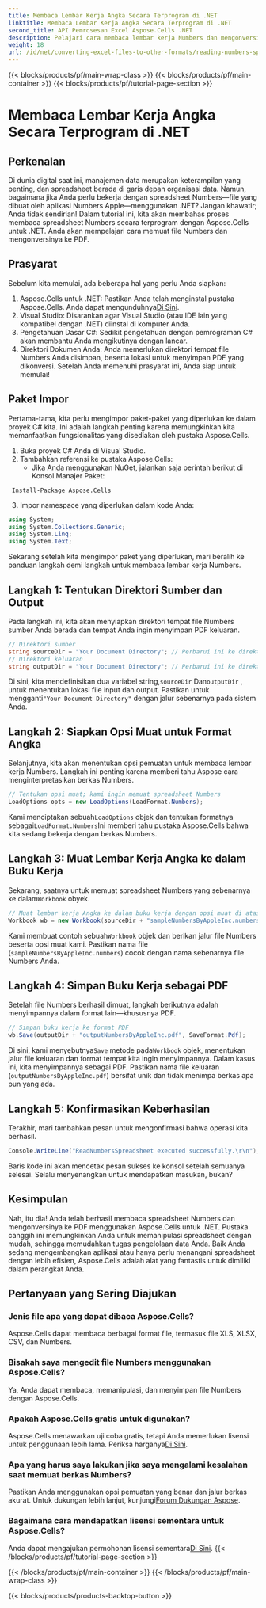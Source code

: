 ```yaml
---
title: Membaca Lembar Kerja Angka Secara Terprogram di .NET
linktitle: Membaca Lembar Kerja Angka Secara Terprogram di .NET
second_title: API Pemrosesan Excel Aspose.Cells .NET
description: Pelajari cara membaca lembar kerja Numbers dan mengonversinya ke PDF menggunakan Aspose.Cells untuk .NET dalam tutorial terperinci ini.
weight: 18
url: /id/net/converting-excel-files-to-other-formats/reading-numbers-spreadsheet/
---
```


{{< blocks/products/pf/main-wrap-class >}}
{{< blocks/products/pf/main-container >}}
{{< blocks/products/pf/tutorial-page-section >}}

# Membaca Lembar Kerja Angka Secara Terprogram di .NET

## Perkenalan
Di dunia digital saat ini, manajemen data merupakan keterampilan yang penting, dan spreadsheet berada di garis depan organisasi data. Namun, bagaimana jika Anda perlu bekerja dengan spreadsheet Numbers—file yang dibuat oleh aplikasi Numbers Apple—menggunakan .NET? Jangan khawatir; Anda tidak sendirian! Dalam tutorial ini, kita akan membahas proses membaca spreadsheet Numbers secara terprogram dengan Aspose.Cells untuk .NET. Anda akan mempelajari cara memuat file Numbers dan mengonversinya ke PDF.
## Prasyarat
Sebelum kita memulai, ada beberapa hal yang perlu Anda siapkan:
1. Aspose.Cells untuk .NET: Pastikan Anda telah menginstal pustaka Aspose.Cells. Anda dapat mengunduhnya[Di Sini](https://releases.aspose.com/cells/net/).
2. Visual Studio: Disarankan agar Visual Studio (atau IDE lain yang kompatibel dengan .NET) diinstal di komputer Anda.
3. Pengetahuan Dasar C#: Sedikit pengetahuan dengan pemrograman C# akan membantu Anda mengikutinya dengan lancar.
4. Direktori Dokumen Anda: Anda memerlukan direktori tempat file Numbers Anda disimpan, beserta lokasi untuk menyimpan PDF yang dikonversi.
Setelah Anda memenuhi prasyarat ini, Anda siap untuk memulai!
## Paket Impor
Pertama-tama, kita perlu mengimpor paket-paket yang diperlukan ke dalam proyek C# kita. Ini adalah langkah penting karena memungkinkan kita memanfaatkan fungsionalitas yang disediakan oleh pustaka Aspose.Cells.
1. Buka proyek C# Anda di Visual Studio.
2. Tambahkan referensi ke pustaka Aspose.Cells:
   - Jika Anda menggunakan NuGet, jalankan saja perintah berikut di Konsol Manajer Paket:
```
 Install-Package Aspose.Cells
 ```
3. Impor namespace yang diperlukan dalam kode Anda:
```csharp
using System;
using System.Collections.Generic;
using System.Linq;
using System.Text;
```
Sekarang setelah kita mengimpor paket yang diperlukan, mari beralih ke panduan langkah demi langkah untuk membaca lembar kerja Numbers.
## Langkah 1: Tentukan Direktori Sumber dan Output
Pada langkah ini, kita akan menyiapkan direktori tempat file Numbers sumber Anda berada dan tempat Anda ingin menyimpan PDF keluaran.
```csharp
// Direktori sumber
string sourceDir = "Your Document Directory"; // Perbarui ini ke direktori Anda yang sebenarnya
// Direktori keluaran
string outputDir = "Your Document Directory"; // Perbarui ini ke direktori Anda yang sebenarnya
```
 Di sini, kita mendefinisikan dua variabel string,`sourceDir` Dan`outputDir` , untuk menentukan lokasi file input dan output. Pastikan untuk mengganti`"Your Document Directory"` dengan jalur sebenarnya pada sistem Anda.
## Langkah 2: Siapkan Opsi Muat untuk Format Angka
Selanjutnya, kita akan menentukan opsi pemuatan untuk membaca lembar kerja Numbers. Langkah ini penting karena memberi tahu Aspose cara menginterpretasikan berkas Numbers.
```csharp
// Tentukan opsi muat; kami ingin memuat spreadsheet Numbers
LoadOptions opts = new LoadOptions(LoadFormat.Numbers);
```
 Kami menciptakan sebuah`LoadOptions` objek dan tentukan formatnya sebagai`LoadFormat.Numbers`Ini memberi tahu pustaka Aspose.Cells bahwa kita sedang bekerja dengan berkas Numbers. 
## Langkah 3: Muat Lembar Kerja Angka ke dalam Buku Kerja
Sekarang, saatnya untuk memuat spreadsheet Numbers yang sebenarnya ke dalam`Workbook` obyek.
```csharp
// Muat lembar kerja Angka ke dalam buku kerja dengan opsi muat di atas
Workbook wb = new Workbook(sourceDir + "sampleNumbersByAppleInc.numbers", opts);
```
 Kami membuat contoh sebuah`Workbook` objek dan berikan jalur file Numbers beserta opsi muat kami. Pastikan nama file (`sampleNumbersByAppleInc.numbers`) cocok dengan nama sebenarnya file Numbers Anda.
## Langkah 4: Simpan Buku Kerja sebagai PDF
Setelah file Numbers berhasil dimuat, langkah berikutnya adalah menyimpannya dalam format lain—khususnya PDF.
```csharp
// Simpan buku kerja ke format PDF
wb.Save(outputDir + "outputNumbersByAppleInc.pdf", SaveFormat.Pdf);
```
 Di sini, kami menyebutnya`Save` metode pada`Workbook` objek, menentukan jalur file keluaran dan format tempat kita ingin menyimpannya. Dalam kasus ini, kita menyimpannya sebagai PDF. Pastikan nama file keluaran (`outputNumbersByAppleInc.pdf`) bersifat unik dan tidak menimpa berkas apa pun yang ada.
## Langkah 5: Konfirmasikan Keberhasilan
Terakhir, mari tambahkan pesan untuk mengonfirmasi bahwa operasi kita berhasil.
```csharp
Console.WriteLine("ReadNumbersSpreadsheet executed successfully.\r\n");
```
Baris kode ini akan mencetak pesan sukses ke konsol setelah semuanya selesai. Selalu menyenangkan untuk mendapatkan masukan, bukan?
## Kesimpulan
Nah, itu dia! Anda telah berhasil membaca spreadsheet Numbers dan mengonversinya ke PDF menggunakan Aspose.Cells untuk .NET. Pustaka canggih ini memungkinkan Anda untuk memanipulasi spreadsheet dengan mudah, sehingga memudahkan tugas pengelolaan data Anda. Baik Anda sedang mengembangkan aplikasi atau hanya perlu menangani spreadsheet dengan lebih efisien, Aspose.Cells adalah alat yang fantastis untuk dimiliki dalam perangkat Anda.
## Pertanyaan yang Sering Diajukan
### Jenis file apa yang dapat dibaca Aspose.Cells?  
Aspose.Cells dapat membaca berbagai format file, termasuk file XLS, XLSX, CSV, dan Numbers. 
### Bisakah saya mengedit file Numbers menggunakan Aspose.Cells?  
Ya, Anda dapat membaca, memanipulasi, dan menyimpan file Numbers dengan Aspose.Cells.
### Apakah Aspose.Cells gratis untuk digunakan?  
 Aspose.Cells menawarkan uji coba gratis, tetapi Anda memerlukan lisensi untuk penggunaan lebih lama. Periksa harganya[Di Sini](https://purchase.aspose.com/buy).
### Apa yang harus saya lakukan jika saya mengalami kesalahan saat memuat berkas Numbers?  
 Pastikan Anda menggunakan opsi pemuatan yang benar dan jalur berkas akurat. Untuk dukungan lebih lanjut, kunjungi[Forum Dukungan Aspose](https://forum.aspose.com/c/cells/9).
### Bagaimana cara mendapatkan lisensi sementara untuk Aspose.Cells?  
 Anda dapat mengajukan permohonan lisensi sementara[Di Sini](https://purchase.aspose.com/temporary-license/).
{{< /blocks/products/pf/tutorial-page-section >}}

{{< /blocks/products/pf/main-container >}}
{{< /blocks/products/pf/main-wrap-class >}}

{{< blocks/products/products-backtop-button >}}
